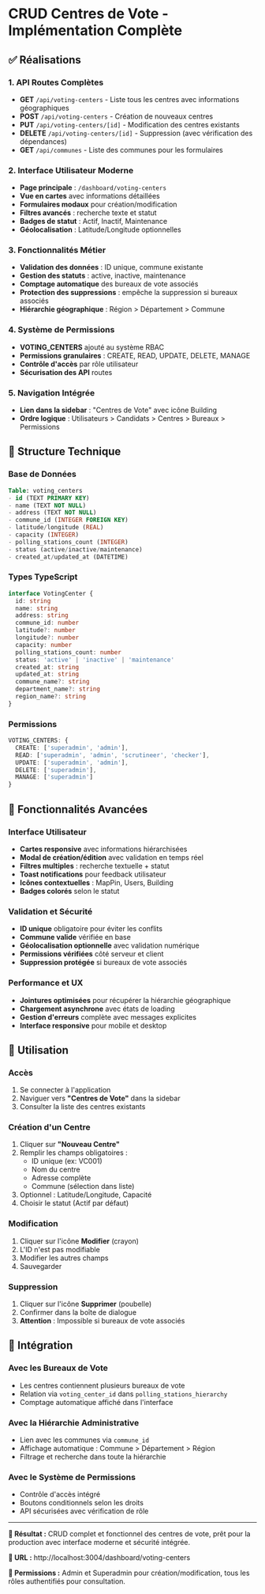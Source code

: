 # CRUD Centres de Vote - Implémentation Complète

## ✅ Réalisations

### 1. **API Routes Complètes**
- **GET** `/api/voting-centers` - Liste tous les centres avec informations géographiques
- **POST** `/api/voting-centers` - Création de nouveaux centres
- **PUT** `/api/voting-centers/[id]` - Modification des centres existants
- **DELETE** `/api/voting-centers/[id]` - Suppression (avec vérification des dépendances)
- **GET** `/api/communes` - Liste des communes pour les formulaires

### 2. **Interface Utilisateur Moderne**
- **Page principale** : `/dashboard/voting-centers`
- **Vue en cartes** avec informations détaillées
- **Formulaires modaux** pour création/modification
- **Filtres avancés** : recherche texte et statut
- **Badges de statut** : Actif, Inactif, Maintenance
- **Géolocalisation** : Latitude/Longitude optionnelles

### 3. **Fonctionnalités Métier**
- **Validation des données** : ID unique, commune existante
- **Gestion des statuts** : active, inactive, maintenance
- **Comptage automatique** des bureaux de vote associés
- **Protection des suppressions** : empêche la suppression si bureaux associés
- **Hiérarchie géographique** : Région > Département > Commune

### 4. **Système de Permissions**
- **VOTING_CENTERS** ajouté au système RBAC
- **Permissions granulaires** : CREATE, READ, UPDATE, DELETE, MANAGE
- **Contrôle d'accès** par rôle utilisateur
- **Sécurisation des API** routes

### 5. **Navigation Intégrée**
- **Lien dans la sidebar** : "Centres de Vote" avec icône Building
- **Ordre logique** : Utilisateurs > Candidats > Centres > Bureaux > Permissions

## 🔧 Structure Technique

### Base de Données
```sql
Table: voting_centers
- id (TEXT PRIMARY KEY)
- name (TEXT NOT NULL)
- address (TEXT NOT NULL) 
- commune_id (INTEGER FOREIGN KEY)
- latitude/longitude (REAL)
- capacity (INTEGER)
- polling_stations_count (INTEGER)
- status (active/inactive/maintenance)
- created_at/updated_at (DATETIME)
```

### Types TypeScript
```typescript
interface VotingCenter {
  id: string
  name: string
  address: string
  commune_id: number
  latitude?: number
  longitude?: number
  capacity: number
  polling_stations_count: number
  status: 'active' | 'inactive' | 'maintenance'
  created_at: string
  updated_at: string
  commune_name?: string
  department_name?: string
  region_name?: string
}
```

### Permissions
```typescript
VOTING_CENTERS: {
  CREATE: ['superadmin', 'admin'],
  READ: ['superadmin', 'admin', 'scrutineer', 'checker'],
  UPDATE: ['superadmin', 'admin'],
  DELETE: ['superadmin'],
  MANAGE: ['superadmin']
}
```

## 🌟 Fonctionnalités Avancées

### Interface Utilisateur
- **Cartes responsive** avec informations hiérarchisées
- **Modal de création/édition** avec validation en temps réel
- **Filtres multiples** : recherche textuelle + statut
- **Toast notifications** pour feedback utilisateur
- **Icônes contextuelles** : MapPin, Users, Building
- **Badges colorés** selon le statut

### Validation et Sécurité
- **ID unique** obligatoire pour éviter les conflits
- **Commune valide** vérifiée en base
- **Géolocalisation optionnelle** avec validation numérique
- **Permissions vérifiées** côté serveur et client
- **Suppression protégée** si bureaux de vote associés

### Performance et UX
- **Jointures optimisées** pour récupérer la hiérarchie géographique
- **Chargement asynchrone** avec états de loading
- **Gestion d'erreurs** complète avec messages explicites
- **Interface responsive** pour mobile et desktop

## 📱 Utilisation

### Accès
1. Se connecter à l'application
2. Naviguer vers **"Centres de Vote"** dans la sidebar
3. Consulter la liste des centres existants

### Création d'un Centre
1. Cliquer sur **"Nouveau Centre"**
2. Remplir les champs obligatoires :
   - ID unique (ex: VC001)
   - Nom du centre
   - Adresse complète
   - Commune (sélection dans liste)
3. Optionnel : Latitude/Longitude, Capacité
4. Choisir le statut (Actif par défaut)

### Modification
1. Cliquer sur l'icône **Modifier** (crayon)
2. L'ID n'est pas modifiable
3. Modifier les autres champs
4. Sauvegarder

### Suppression
1. Cliquer sur l'icône **Supprimer** (poubelle)
2. Confirmer dans la boîte de dialogue
3. **Attention** : Impossible si bureaux de vote associés

## 🔗 Intégration

### Avec les Bureaux de Vote
- Les centres contiennent plusieurs bureaux de vote
- Relation via `voting_center_id` dans `polling_stations_hierarchy`
- Comptage automatique affiché dans l'interface

### Avec la Hiérarchie Administrative
- Lien avec les communes via `commune_id`
- Affichage automatique : Commune > Département > Région
- Filtrage et recherche dans toute la hiérarchie

### Avec le Système de Permissions
- Contrôle d'accès intégré
- Boutons conditionnels selon les droits
- API sécurisées avec vérification de rôle

---

**🎯 Résultat :** CRUD complet et fonctionnel des centres de vote, prêt pour la production avec interface moderne et sécurité intégrée.

**📍 URL :** http://localhost:3004/dashboard/voting-centers

**🔐 Permissions :** Admin et Superadmin pour création/modification, tous les rôles authentifiés pour consultation.
